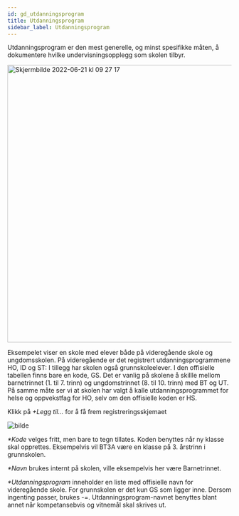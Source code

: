 ```yaml
---
id: gd_utdanningsprogram
title: Utdanningsprogram
sidebar_label: Utdanningsprogram
---
```

Utdanningsprogram er den mest generelle, og minst spesifikke måten, å dokumentere hvilke undervisningsopplegg som skolen tilbyr.

<img width="623" alt="Skjermbilde 2022-06-21 kl  09 27 17" src="https://user-images.githubusercontent.com/10975905/174741813-dc65df3c-5e85-45eb-a3f4-231b4d7f0681.png">

Eksempelet viser en skole med elever både på videregående skole og ungdomsskolen. På videregående er det registrert utdanningsprogrammene HO, ID og ST:
I tillegg har skolen også grunnskoleelever. I den offisielle tabellen finns bare en kode, GS. Det er vanlig på skolene å skillle mellom barnetrinnet (1. til 7. trinn) og ungdomstrinnet (8. til 10. trinn) med BT og UT. På samme måte ser vi at skolen har valgt å kalle utdanningsprogrammet for helse og oppvekstfag for HO, selv om den offisielle koden er HS. 

Klikk på _+Legg til..._ for å få frem registreringsskjemaet

![bilde](https://user-images.githubusercontent.com/80097133/147214048-6ee008ce-7d2c-46fb-9b39-ac172fe675d5.png)

_*Kode_ velges fritt, men bare to tegn tillates. Koden benyttes når ny klasse skal opprettes. Eksempelvis vil BT3A være en klasse på 3. årstrinn i grunnskolen.

_*Navn_ brukes internt på skolen, ville eksempelvis her være Barnetrinnet.

_*Utdanningsprogram_ inneholder en liste med offisielle navn for videregående skole. For grunnskolen er det kun GS som ligger inne. Dersom ingenting passer, brukes -=. Utdanningsprogram-navnet benyttes blant annet når kompetansebvis og vitnemål skal skrives ut.
